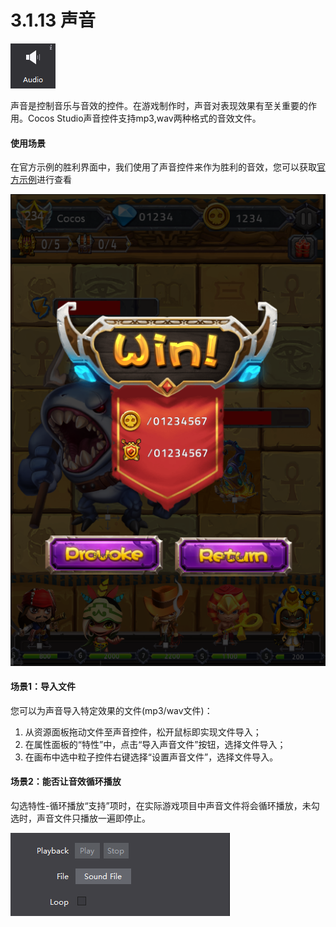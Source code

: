 # 3.1.13 声音

![](./res/image101.png)

声音是控制音乐与音效的控件。在游戏制作时，声音对表现效果有至关重要的作用。Cocos Studio声音控件支持mp3,wav两种格式的音效文件。

#### 使用场景

在官方示例的胜利界面中，我们使用了声音控件来作为胜利的音效，您可以获取[官方示例]()进行查看

![](./res/image102.png)

#### 场景1：导入文件

您可以为声音导入特定效果的文件(mp3/wav文件)：

1. 从资源面板拖动文件至声音控件，松开鼠标即实现文件导入；
2. 在属性面板的“特性”中，点击“导入声音文件”按钮，选择文件导入；
3. 在画布中选中粒子控件右键选择“设置声音文件”，选择文件导入。

#### 场景2：能否让音效循环播放

勾选特性-循环播放“支持”项时，在实际游戏项目中声音文件将会循环播放，未勾选时，声音文件只播放一遍即停止。

![](./res/image103.png)
